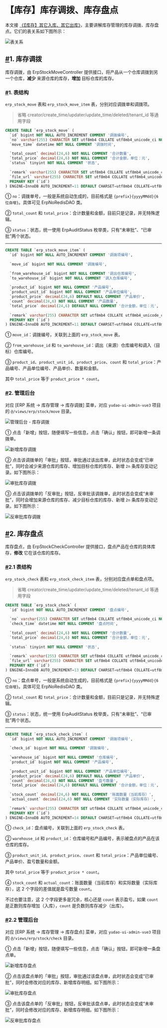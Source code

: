 # 【库存】库存调拨、库存盘点

本文接 [《【库存】其它入库、其它出库》](https://doc.iocoder.cn/erp/stock-in-out/)，主要讲解库存管理的库存调拨、库存盘点。它们的表关系如下图所示：

![表关系](https://doc.iocoder.cn/img/ERP%E6%89%8B%E5%86%8C/%E5%BA%93%E5%AD%98%E6%A8%A1%E5%9D%9703/%E8%A1%A8%E5%85%B3%E7%B3%BB.png)

## [#](https://doc.iocoder.cn/erp/stock-move-check/#_1-库存调拨)1. 库存调拨

库存调拨，由 ErpStockMoveController 提供接口，将产品从一个仓库调拨到另一个仓库，**减少** 来源仓库的库存，**增加** 目标仓库的库存。

### [#](https://doc.iocoder.cn/erp/stock-move-check/#_1-表结构)1. 表结构

`erp_stock_move` 表和 `erp_stock_move_item` 表，分别对应调拨单和调拨项。

> 省略 creator/create_time/updater/update_time/deleted/tenant_id 等通用字段

```sql
CREATE TABLE `erp_stock_move` (
  `id` bigint NOT NULL AUTO_INCREMENT COMMENT '调拨编号',
  `no` varchar(255) CHARACTER SET utf8mb4 COLLATE utf8mb4_unicode_ci NOT NULL COMMENT '调拨单号',
  `move_time` datetime NOT NULL COMMENT '调拨时间',
  
  `total_count` decimal(24,6) NOT NULL COMMENT '合计数量',
  `total_price` decimal(24,6) NOT NULL COMMENT '合计金额，单位：元',
  `status` tinyint NOT NULL COMMENT '状态',
  
  `remark` varchar(255) CHARACTER SET utf8mb4 COLLATE utf8mb4_unicode_ci DEFAULT NULL COMMENT '备注',
  `file_url` varchar(255) CHARACTER SET utf8mb4 COLLATE utf8mb4_unicode_ci DEFAULT NULL COMMENT '附件 URL',
  PRIMARY KEY (`id`)
) ENGINE=InnoDB AUTO_INCREMENT=11 DEFAULT CHARSET=utf8mb4 COLLATE=utf8mb4_unicode_ci COMMENT='ERP 库存调拨单表';
```

① `no`：调拨单号，一般是系统自动生成的，目前格式是 `{prefix}{yyyyMMdd}{6 位自增}`。具体可见 ErpNoRedisDAO 类。

② `total_count` 和 `total_price`：合计数量和金额，目前只是记录，并无特殊逻辑。

③ `status`：状态，统一使用 ErpAuditStatus 枚举类，只有“未审批”、“已审批”两个状态。

------

```sql
CREATE TABLE `erp_stock_move_item` (
  `id` bigint NOT NULL AUTO_INCREMENT COMMENT '调拨项编号',
  
  `move_id` bigint NOT NULL COMMENT '调拨编号',
 
  `from_warehouse_id` bigint NOT NULL COMMENT '调出仓库编号',
  `to_warehouse_id` bigint NOT NULL COMMENT '调入仓库编号',
   
  `product_id` bigint NOT NULL COMMENT '产品编号',
  `product_unit_id` bigint NOT NULL COMMENT '产品单位编号',
  `product_price` decimal(24,6) DEFAULT NULL COMMENT '产品单价',
  `count` decimal(24,6) NOT NULL COMMENT '产品数量',
  `total_price` decimal(24,6) DEFAULT NULL COMMENT '合计金额，单位：元',
  
  `remark` varchar(255) CHARACTER SET utf8mb4 COLLATE utf8mb4_unicode_ci DEFAULT NULL COMMENT '备注',
  PRIMARY KEY (`id`)
) ENGINE=InnoDB AUTO_INCREMENT=11 DEFAULT CHARSET=utf8mb4 COLLATE=utf8mb4_unicode_ci COMMENT='ERP 库存调拨项表';
```

① `move_id`：调拨编号，关联到上面的 `erp_stock_move` 表。

② `from_warehouse_id` 和 `to_warehouse_id`：调出（来源）仓库编号和调入（目标）仓库编号。

③ `product_id`、`product_unit_id`、`product_price`、`count` 和 `total_price`：产品编号、产品单位编号、产品单价、数量和金额。

其中 `total_price` 等于 `product_price * count`。

### [#](https://doc.iocoder.cn/erp/stock-move-check/#_2-管理后台)2. 管理后台

对应 [ERP 系统 -> 库存管理 -> 库存调拨] 菜单，对应 `yudao-ui-admin-vue3` 项目的 `@/views/erp/stock/move` 目录。

![管理后台 - 库存调拨](https://doc.iocoder.cn/img/ERP%E6%89%8B%E5%86%8C/%E5%BA%93%E5%AD%98%E6%A8%A1%E5%9D%9703/%E5%BA%93%E5%AD%98%E8%B0%83%E6%8B%A8.png)

① 点击「新增」按钮，随便填写一些信息，点击「确认」按钮，即可新增一条调拨单。

![新增库存调拨](https://doc.iocoder.cn/img/ERP%E6%89%8B%E5%86%8C/%E5%BA%93%E5%AD%98%E6%A8%A1%E5%9D%9703/%E5%BA%93%E5%AD%98%E8%B0%83%E6%8B%A8-%E6%96%B0%E5%A2%9E.png)

② 点击该调拨单的「审批」按钮，审批通过该出库单，此时状态会变成“已审批”，同时会减少来源仓库的库存、增加目标仓库的库存、新增 `2n` 条库存变动记录。如下图所示：

![审批库存调拨](https://doc.iocoder.cn/img/ERP%E6%89%8B%E5%86%8C/%E5%BA%93%E5%AD%98%E6%A8%A1%E5%9D%9703/%E5%BA%93%E5%AD%98%E8%B0%83%E6%8B%A8-%E5%AE%A1%E6%89%B9.png)

③ 点击该调拨单的「反审批」按钮，反审批该调拨单，此时状态会变成“未审批”，同时会增加来源仓库的库存、减少目标仓库的库存、新增 `2n` 条库存变动记录。如下图所示：

![反审批库存调拨](https://doc.iocoder.cn/img/ERP%E6%89%8B%E5%86%8C/%E5%BA%93%E5%AD%98%E6%A8%A1%E5%9D%9703/%E5%BA%93%E5%AD%98%E8%B0%83%E6%8B%A8-%E5%8F%8D%E5%AE%A1%E6%89%B9.png)

## [#](https://doc.iocoder.cn/erp/stock-move-check/#_2-库存盘点)2. 库存盘点

库存盘点，由 ErpStockCheckController 提供接口，盘点产品在仓库的具体库存，**修改** 它在该仓库的库存。

### [#](https://doc.iocoder.cn/erp/stock-move-check/#_2-1-表结构)2.1 表结构

`erp_stock_check` 表和 `erp_stock_check_item` 表，分别对应盘点单和盘点项。

> 省略 creator/create_time/updater/update_time/deleted/tenant_id 等通用字段

```sql
CREATE TABLE `erp_stock_check` (
  `id` bigint NOT NULL AUTO_INCREMENT COMMENT '盘点编号',
  
  `no` varchar(255) CHARACTER SET utf8mb4 COLLATE utf8mb4_unicode_ci NOT NULL COMMENT '盘点单号',
  `check_time` datetime NOT NULL COMMENT '盘点时间',
  
  `total_count` decimal(24,6) NOT NULL COMMENT '合计数量',
  `total_price` decimal(24,6) NOT NULL COMMENT '合计金额，单位：元',
  
  `status` tinyint NOT NULL COMMENT '状态',
  
  `remark` varchar(255) CHARACTER SET utf8mb4 COLLATE utf8mb4_unicode_ci DEFAULT NULL COMMENT '备注',
  `file_url` varchar(255) CHARACTER SET utf8mb4 COLLATE utf8mb4_unicode_ci DEFAULT NULL COMMENT '附件 URL',
  PRIMARY KEY (`id`)
) ENGINE=InnoDB AUTO_INCREMENT=13 DEFAULT CHARSET=utf8mb4 COLLATE=utf8mb4_unicode_ci COMMENT='ERP 库存盘点单表';
```

① `no`：盘点单号，一般是系统自动生成的，目前格式是 `{prefix}{yyyyMMdd}{6 位自增}`。具体可见 ErpNoRedisDAO 类。

② `total_count` 和 `total_price`：合计数量和金额，目前只是记录，并无特殊逻辑。

③ `status`：状态，统一使用 ErpAuditStatus 枚举类，只有“未审批”、“已审批”两个状态。

------

```sql
CREATE TABLE `erp_stock_check_item` (
  `id` bigint NOT NULL AUTO_INCREMENT COMMENT '调拨项编号',
  
  `check_id` bigint NOT NULL COMMENT '调拨编号',
  
  `warehouse_id` bigint NOT NULL COMMENT '仓库编号',
  `product_id` bigint NOT NULL COMMENT '产品编号',
  
  `product_unit_id` bigint NOT NULL COMMENT '产品单位编号',
  `product_price` decimal(24,6) DEFAULT NULL COMMENT '产品单价',
  `count` decimal(24,6) NOT NULL COMMENT '盈亏数量',
  `total_price` decimal(24,6) DEFAULT NULL COMMENT '合计金额，单位：元',
  
  `stock_count` decimal(24,6) NOT NULL COMMENT '账面数量（当前库存）',
  `actual_count` decimal(24,6) NOT NULL COMMENT '实际数量（实际库存）',
  
  `remark` varchar(255) CHARACTER SET utf8mb4 COLLATE utf8mb4_unicode_ci DEFAULT NULL COMMENT '备注',
  PRIMARY KEY (`id`)
) ENGINE=InnoDB AUTO_INCREMENT=14 DEFAULT CHARSET=utf8mb4 COLLATE=utf8mb4_unicode_ci COMMENT='ERP 库存盘点项表';
```

① `check_id`：盘点编号，关联到上面的 `erp_stock_check` 表。

② `warehouse_id` 和 `product_id`：仓库编号和产品编号，表示被盘点的产品在该仓库的库存。

③ `product_unit_id`、`product_price`、`count` 和 `total_price`：产品单位编号、产品单价、盈亏数量和金额。

其中 `total_price` 等于 `product_price * count`。

④ `stock_count` 和 `actual_count`：账面数量（当前库存）和实际数量（实际库存），这 2 个字段的差值就是盈亏数量 `count`。

不过也要注意，这 2 个字段更多是冗余，核心还是 `count` 表示盈亏。如果 `count` 是正数则库存增加（入库），`count` 是负数则库存减少（出库）。

### [#](https://doc.iocoder.cn/erp/stock-move-check/#_2-2-管理后台)2.2 管理后台

对应 [ERP 系统 -> 库存管理 -> 库存盘点] 菜单，对应 `yudao-ui-admin-vue3` 项目的 `@/views/erp/stock/check` 目录。

① 点击「新增」按钮，随便填写一些信息，点击「确认」按钮，即可新增一条盘点单。

![新增库存盘点](https://doc.iocoder.cn/img/ERP%E6%89%8B%E5%86%8C/%E5%BA%93%E5%AD%98%E6%A8%A1%E5%9D%9703/%E5%BA%93%E5%AD%98%E7%9B%98%E7%82%B9-%E6%96%B0%E5%A2%9E.png)

② 点击该盘点单的「审批」按钮，审批通过该盘点单，此时状态会变成“已审批”，同时会修改对应的库存、新增库存明细。如下图所示：

![审批库存盘点](https://doc.iocoder.cn/img/ERP%E6%89%8B%E5%86%8C/%E5%BA%93%E5%AD%98%E6%A8%A1%E5%9D%9703/%E5%BA%93%E5%AD%98%E7%9B%98%E7%82%B9-%E5%AE%A1%E6%89%B9.png)

③ 点击该盘点单的「反审批」按钮，反审批该盘点单，此时状态会变成“未审批”，同时会修改对应的库存、新增库存明细。如下图所示：

![反审批库存盘点](https://doc.iocoder.cn/img/ERP%E6%89%8B%E5%86%8C/%E5%BA%93%E5%AD%98%E6%A8%A1%E5%9D%9703/%E5%BA%93%E5%AD%98%E7%9B%98%E7%82%B9-%E5%8F%8D%E5%AE%A1%E6%89%B9.png)